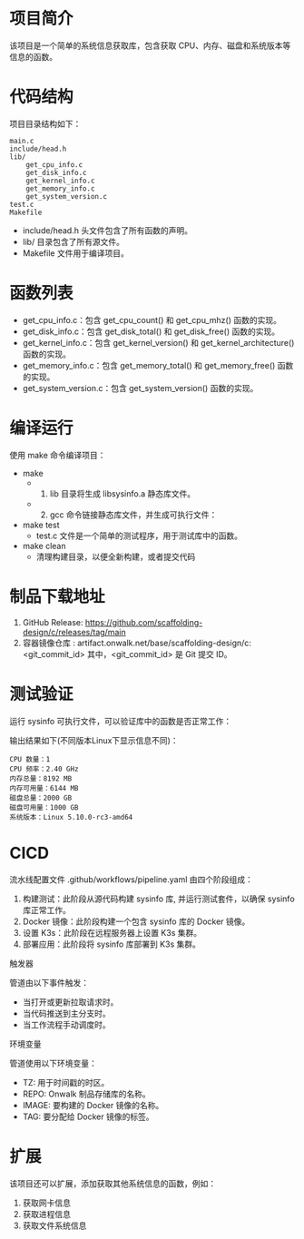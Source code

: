 # 项目简介

该项目是一个简单的系统信息获取库，包含获取 CPU、内存、磁盘和系统版本等信息的函数。

# 代码结构

项目目录结构如下：

```
main.c
include/head.h
lib/
    get_cpu_info.c
    get_disk_info.c
    get_kernel_info.c
    get_memory_info.c
    get_system_version.c
test.c
Makefile
```

- include/head.h 头文件包含了所有函数的声明。
- lib/ 目录包含了所有源文件。
- Makefile 文件用于编译项目。

# 函数列表 

- get_cpu_info.c：包含 get_cpu_count() 和 get_cpu_mhz() 函数的实现。
- get_disk_info.c：包含 get_disk_total() 和 get_disk_free() 函数的实现。
- get_kernel_info.c：包含 get_kernel_version() 和 get_kernel_architecture() 函数的实现。
- get_memory_info.c：包含 get_memory_total() 和 get_memory_free() 函数的实现。
- get_system_version.c：包含 get_system_version() 函数的实现。


# 编译运行

使用 make 命令编译项目：

- make
  - 1. lib 目录将生成 libsysinfo.a 静态库文件。
  - 2. gcc 命令链接静态库文件，并生成可执行文件：
- make test
  - test.c 文件是一个简单的测试程序，用于测试库中的函数。
- make clean
  - 清理构建目录，以便全新构建，或者提交代码

# 制品下载地址
1. GitHub Release: https://github.com/scaffolding-design/c/releases/tag/main
2. 容器镜像仓库  : artifact.onwalk.net/base/scaffolding-design/c:<git_commit_id>
其中，<git_commit_id> 是 Git 提交 ID。

# 测试验证

运行 sysinfo  可执行文件，可以验证库中的函数是否正常工作：

输出结果如下(不同版本Linux下显示信息不同)：

```
CPU 数量：1
CPU 频率：2.40 GHz
内存总量：8192 MB
内存可用量：6144 MB
磁盘总量：2000 GB
磁盘可用量：1000 GB
系统版本：Linux 5.10.0-rc3-amd64
```
# CICD

流水线配置文件 .github/workflows/pipeline.yaml 由四个阶段组成：

1. 构建测试：此阶段从源代码构建 sysinfo 库, 并运行测试套件，以确保 sysinfo 库正常工作。
2. Docker 镜像：此阶段构建一个包含 sysinfo 库的 Docker 镜像。
3. 设置 K3s：此阶段在远程服务器上设置 K3s 集群。
4. 部署应用：此阶段将 sysinfo 库部署到 K3s 集群。

触发器

管道由以下事件触发：

- 当打开或更新拉取请求时。
- 当代码推送到主分支时。
- 当工作流程手动调度时。

环境变量

管道使用以下环境变量：

- TZ: 用于时间戳的时区。
- REPO: Onwalk 制品存储库的名称。
- IMAGE: 要构建的 Docker 镜像的名称。
- TAG: 要分配给 Docker 镜像的标签。


# 扩展

该项目还可以扩展，添加获取其他系统信息的函数，例如：

1. 获取网卡信息
2. 获取进程信息
3. 获取文件系统信息
